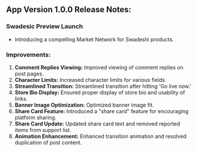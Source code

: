 ## App Version 1.0.0 Release Notes:

### Swadesic Preview Launch
- Introducing a compelling Market Network for Swadeshi products.

### Improvements:
1. **Comment Replies Viewing:** Improved viewing of comment replies on post pages.
2. **Character Limits:** Increased character limits for various fields.
3. **Streamlined Transition:** Streamlined transition after hitting 'Go live now.'
4. **Store Bio Display:** Ensured proper display of store bio and usability of links.
5. **Banner Image Optimization:** Optimized banner image fit.
6. **Share Card Feature:** Introduced a "share card" feature for encouraging platform sharing.
7. **Share Card Update:** Updated share card text and removed reported items from support list.
8. **Animation Enhancement:** Enhanced transition animation and resolved duplication of post content.

